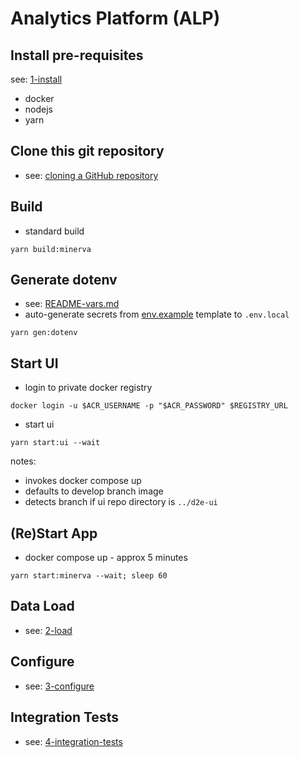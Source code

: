 # Analytics Platform (ALP)

## Install pre-requisites
see: [1-install](docs/1-install)
- docker
- nodejs
- yarn

## Clone this git repository
- see: [cloning a GitHub repository](https://docs.github.com/en/repositories/creating-and-managing-repositories/cloning-a-repository)

## Build
- standard build
```
yarn build:minerva
```

## Generate dotenv
- see: [README-vars.md](docs/README-vars.md)
- auto-generate secrets from [env.example](env.example) template to `.env.local`
```
yarn gen:dotenv
```

## Start UI
- login to private docker registry
```
docker login -u $ACR_USERNAME -p "$ACR_PASSWORD" $REGISTRY_URL
```
- start ui
```
yarn start:ui --wait
```
notes:
- invokes docker compose up
- defaults to develop branch image
- detects branch if ui repo directory is `../d2e-ui`

## (Re)Start App
- docker compose up - approx 5 minutes
```
yarn start:minerva --wait; sleep 60
```

## Data Load
- see: [2-load](docs/2-load)

## Configure
- see: [3-configure](docs/3-configure)

## Integration Tests
- see: [4-integration-tests](docs/4-integration-tests.md)

